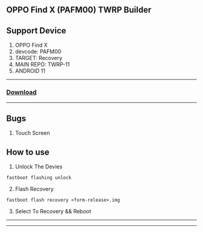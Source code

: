 ## OPPO Find X (PAFM00) TWRP Builder

## Support Device

1. OPPO Find X
2. devcode: PAFM00
3. TARGET: Recovery
4. MAIN REPO: TWRP-11
5. ANDROID 11

---

### [Download](https://github.com/qwe28256/Findx-11-TWRP-Builder/release)

---

## Bugs

1. Touch Screen

## How to use

1. Unlock The Devies

```
fastboot flashing unlock
```
2. Flash Recovery

```
fastboot flash recovery <form-release>.img
```

3. Select To Recovery && Reboot

-----
-----
